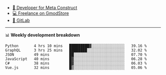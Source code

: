 - [🎈 Developer for Meta Construct](https://metastruct.net)
- [💻 Freelance on GmodStore](https://www.gmodstore.com/users/Tenrys)
- [🦊 GitLab](https://gitlab.com/Tenrys)

---

📊 **Weekly development breakdown**
<!--START_SECTION:waka-->

```text
Python       4 hrs 10 mins   █████████▓░░░░░░░░░░░░░░░   39.16 %
GraphQL      3 hrs 25 mins   ████████░░░░░░░░░░░░░░░░░   32.02 %
JSON         49 mins         ██░░░░░░░░░░░░░░░░░░░░░░░   07.70 %
JavaScript   40 mins         █▓░░░░░░░░░░░░░░░░░░░░░░░   06.28 %
C#           38 mins         █▓░░░░░░░░░░░░░░░░░░░░░░░   06.03 %
Vue.js       32 mins         █▒░░░░░░░░░░░░░░░░░░░░░░░   05.06 %
```

<!--END_SECTION:waka-->
